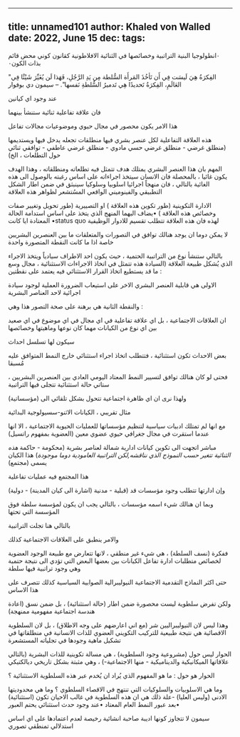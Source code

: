 
---
title: unnamed101
author: Khaled von Walled
date: 2022, June 15
dec:
tags:
---
٠انطولوجيا البنية التراتبية وخصائصها في الثنائية الافلاطونية كقانون كوني محض قائم بذات الكون٠

"الفِكرَةُ هِيَ لَيسَت فِي أَن تَأخُذَ المَرأَة السُّلطة مِن يَدِ الرَّجُلِ، فَهَذا لَن يُغَيِّرَ شَيْئًا فِي العَالَمِ، الفِكرَةُ تَحديدًا هِي تَدميرُ السُّلطةِ نَفسها".
– سيمون دي بوفوار




عند وجود اي كيانين

فان علاقة تفاعلية ثنائية ستنشأ بينهما

هذا الامر يكون محصور في مجال حيوي وموضوعيات مجالات تفاعل

هذه العلاقة التفاعلية لكل عنصر بشري فيها منطلقات تجعله يدخل فيها ويستديمها (منطلق غرضي - منطلق غرضي حسي مادوي - منطلق غرضي عاطفي - توافقي ثنائي حول التطلعات ، الخ)

المهم بان هذا العنصر البشري يمتلك هدف تتمثل فيه تطلعاته ومنطلقاته ، وهذا الهدف يكون غائيا ، بالمحصلة فان الانسان سيتخذ اجراءاته على اساس رغبته بالوصول الى هذه الغائية 
بالتالي ، فان منهجاً اجرائيا اسلوبيا وسلوكيا سينبثق في ضمن اطار الشكل التطبيقي والفينوميني الواقعي المسُتشعر لظواهر هذه العلاقة

الادارة التكوينية (طور تكوين هذه العلاقة ) او التصييرية (طور تحويل وتغيير صفات وخصائص هذه العلاقة ) •يضاف اليهما المنهج الذي يتخذ على اساس استدامة الحالة المعتادة ايا كانت •status quo 
لهذه فان هذه العلاقة تتطلب تقسيم للادوار الوظيفية

لا يمكن دوما ان يوجد هنالك توافق في التصورات والمتعلقات ما بين العنصرين البشريين خاصة اذا ما كانت النقطة المتصورة واحدة

بالتالي ستنشأ نوع من التراتبية الحتمية ، حيث يكون احد الاطراف سيادياً ويتخذ الاجراء الذي يُشكل طبيعة العلاقة (السيادة هذه تتمثل في اتخاذ الاجراءات الاستثنائية ، مجال وسع ما قد يستطيع اتخاذ القرار الاستثنائي فيه يعتمد على نقطتين :

الاولى هي قابلية العنصر البشري الاخر على استيعاب الضرورة العملية لوجود سيادة اجرائية لاحد العناصر البشرية

والنقطة الثانية هي برهنة على صحة التصور هذا وهي :

ان العلاقات الاجتماعية ، بل اي علاقة تفاعلية في اي مجال في اي موضوع في اي صعيد بين اي نوع من الكيانات مهما كان نوعها وماهيتها وخصائصها

سيكون لها تسلسل احداث

بعض الاحداث تكون استثنائية ، فتتطلب اتخاذ اجراء استثنائي خارج النمط المتوافق عليه مُسبقا

فحتى لو كان هنالك توافق لتسيير النمط المعتاد اليومي العادي بين العنصرين البشريين ، ستاتي حالة استثنائية تتجلى فيها التراتبية

ولهذا نرى ان اي ظاهرة اجتماعية تتحول بشكل تلقائي الى (مؤسساتية)

مثال تقريبي ، الكيانات الاثنو-سسيولوجية البدائية

مع انها لم تمتلك ادبيات سياسية لتنظيم مؤسساتها للعمليات الحيوية الاجتماعية ،  الا انها عندما استقرت في مجال جغرافي حيوي عضوي معين (العضوية بمفهوم راتسيل)

مباشر اتجهت الى تكوين كيانات ادارية شمالة لعناصر بشرية
(محكومة - حاكمة *هذه الثنائية تتغير حسب النموذج الذي نناقشه,لكن التراتبية العامودية دوما موجودة*)
هذا الكيان يسمى (مجتمع)

هذا المجتمع فيه عمليات تفاعلية 

وإن ادارتها تتطلب وجود مؤسسات قد (قبلية - مدنية (اشارة الى كيان المدينة) - دولية)

وبما ان هنالك شيء اسمه مؤسسات ، بالتالي يجب ان يكون لمؤسسة سلطة فوق المؤسسة التي تحتها

بالتالي هنا تجلت التراتبية

والامر ينطبق على العلاقات الاجتماعية كذلك

ففكرة (نسف السلطة) ، هي شيء غير منطقي ، لانها تتعارض مع طبيعة الوجود العضوية لخصائص متطلبات ادارة تفاعل الكيانات بين بعضها البعض التي تؤدي الى نتيجة حتمية وهي وجود تراتبية فيها سلطة

حتى اكثر النماذج التقدمية الاجتماعية النيوليبرالية الصوابية السياسية كذلك تتصرف على هذا الاساس

ولكن تفرض سلطوية ليست محصورة ضمن اطار (حالة استثنائية) ، بل ضمن نسق (اعادة هندسة اجتماعية مفهومية ممنهجة)

وهذا ليس لان النيوليبراليين شر (مع اني اعارضهم على وجه الاطلاق) ، بل لان السلطوية الاقصائية هي نتيجة طبيعية للتركيب التكويني العضوي للذات الانسانية في منطلقاتها في تشكيل ماهية وجودها في تجلياته المستشعرة

الحوار ليس حول (مشروعية وجود السلطوية) ، هي مسالة تكوينية للذات البشرية (بالتالي علاقاتها الميكانيكية والديناميكية - منها الاجتماعية-) ، وهي مثبتة بشكل تاريخي ديالكتيكي

الحوار هو حول : ما هو المفهوم الذي يُراد ان يُخدم عبر هذه السلطوية الاستثنائية ؟

وما هي الاسلوبيات والسلوكيات التي تنتهج في الاقصاء السلطوي ؟
وما هي محدوديتها الادنى (وليس العليا) -علة ذلك هي ان هذه السلطوية في غالب الاحيان تكون (استثنائية) بعد عبور النمط العام المعتاد •عند وجود حدث استثنائي يحتم العبور•

سيمون لا تتجاوز كونها اديبة صاحبة انشائية رخيصة لعدم اعتمادها على اي اساس استدلالي تمنطقي تصوري


